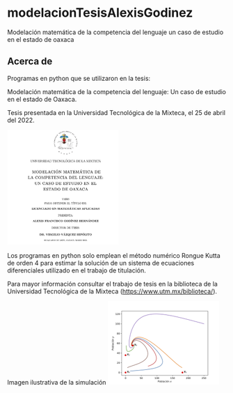 # modelacionTesisAlexisGodinez
Modelación matemática de la competencia del lenguaje un caso de estudio en el estado de oaxaca

## Acerca de 

Programas en python que se utilizaron en la tesis:

Modelación matemática de la competencia del lenguaje: Un caso de estudio en el estado de Oaxaca.

Tesis presentada en la Universidad Tecnológica de la Mixteca, el 25 de abril del 2022.

<img src="./img/portada.png" width="256px"></img>

Los programas en python solo emplean el método numérico Rongue Kutta de orden 4 para estimar la solución de un sistema de ecuaciones diferenciales utilizado en el trabajo de titulación.

Para mayor información consultar el trabajo de tesis en la biblioteca de la Universidad Tecnológica de la Mixteca (https://www.utm.mx/biblioteca/).

Imagen ilustrativa de la simulación
<img src="./img/simulacion.png" width="256px"></img>